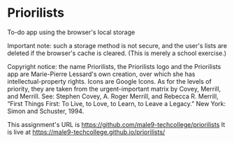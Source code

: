 # Priorilists
To-do app using the browser's local storage

Important note: such a storage method is not secure, and the user's lists are deleted if the browser's cache is cleared. (This is merely a school exercise.)

Copyright notice: the name Priorilists, the Priorilists logo and the Priorilists app are Marie-Pierre Lessard's own creation, over which she has intellectual-property rights. Icons are Google Icons. As for the levels of priority, they are taken from the urgent-important matrix by Covey, Merrill, and Merrill. See: Stephen Covey, A. Roger Merrill, and Rebecca R. Merrill, “First Things First: To Live, to Love, to Learn, to Leave a Legacy.” New York: Simon and Schuster, 1994.

This assignment's URL is 
https://github.com/male9-techcollege/priorilists
It is live at https://male9-techcollege.github.io/priorilists/
